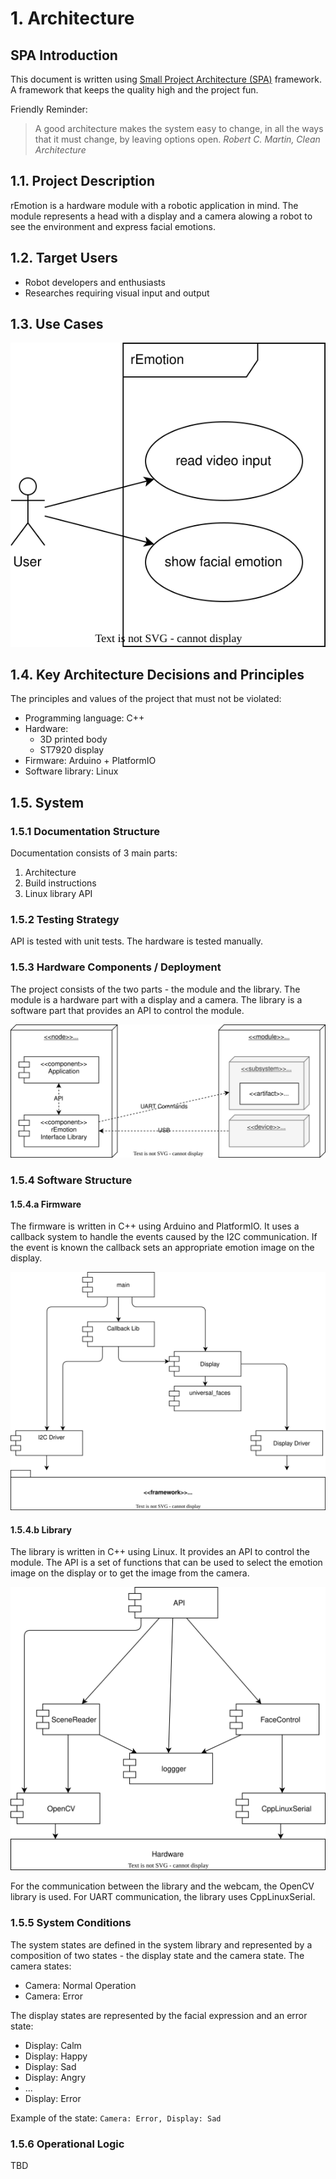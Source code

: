 # 1. Architecture

## SPA Introduction

This document is written using [Small Project Architecture (SPA)](https://github.com/an-dr/spa) framework. A framework that keeps the quality high and the project fun.

Friendly Reminder:

> A good architecture makes the system easy to change, in all the ways that it must change, by leaving options open.
> *Robert C. Martin, Clean Architecture*

## 1.1. Project Description

rEmotion is a hardware module with a robotic application in mind. The module represents a head with a display and a camera alowing a robot to see the environment and express facial emotions.

## 1.2. Target Users

- Robot developers and enthusiasts
- Researches requiring visual input and output

## 1.3. Use Cases

![uc1](architecture/use-case.drawio.svg)

## 1.4. Key Architecture Decisions and Principles

The principles and values of the project that must not be violated:

- Programming language: C++
- Hardware:
    - 3D printed body
    - ST7920 display
- Firmware: Arduino + PlatformIO
- Software library: Linux

## 1.5. System

### 1.5.1 Documentation Structure

Documentation consists of 3 main parts:

1. Architecture
2. Build instructions
3. Linux library API

### 1.5.2 Testing Strategy

API is tested with unit tests. The hardware is tested manually.

### 1.5.3 Hardware Components / Deployment

The project consists of the two parts - the module and the library. The module is a hardware part with a display and a camera. The library is a software part that provides an API to control the module.

![depl](architecture/deployment.drawio.svg)

### 1.5.4 Software Structure

#### 1.5.4.a Firmware

The firmware is written in C++ using Arduino and PlatformIO. It uses a callback system to handle the events caused by the I2C communication. If the event is known the callback sets an appropriate emotion image on the display.

![comp-fw](architecture/components-fw.drawio.svg)

#### 1.5.4.b Library

The library is written in C++ using Linux. It provides an API to control the module. The API is a set of functions that can be used to select the emotion image on the display or to get the image from the camera.

![comp-sw](architecture/components-sw.drawio.svg)

For the communication between the library and the webcam, the OpenCV library is used. For UART communication, the library uses CppLinuxSerial.

### 1.5.5 System Conditions

The system states are defined in the system library and represented by a composition of two states - the display state and the camera state. The camera states:

- Camera: Normal Operation
- Camera: Error

The display states are represented by the facial expression and an error state:

- Display: Calm
- Display: Happy
- Display: Sad
- Display: Angry
- ...
- Display: Error

Example of the state: `Camera: Error, Display: Sad`

### 1.5.6 Operational Logic

TBD
